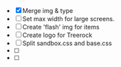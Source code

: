 -[x] Merge img & type
-[ ] Set max width for large screens.
-[ ] Create 'flash' img for items
-[ ] Create logo for Treerock
-[ ] Split sandbox.css and base.css
-[ ] 
-[ ] 
